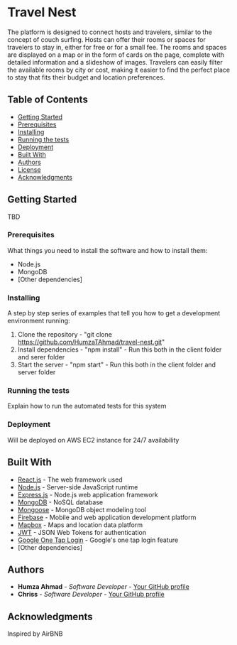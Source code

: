 # Travel Nest

The platform is designed to connect hosts and travelers, similar to the concept of couch surfing. Hosts can offer their rooms or spaces for travelers to stay in, either for free or for a small fee. The rooms and spaces are displayed on a map or in the form of cards on the page, complete with detailed information and a slideshow of images. Travelers can easily filter the available rooms by city or cost, making it easier to find the perfect place to stay that fits their budget and location preferences.

## Table of Contents
- [Getting Started](#getting-started)
- [Prerequisites](#prerequisites)
- [Installing](#installing)
- [Running the tests](#running-the-tests)
- [Deployment](#deployment)
- [Built With](#built-with)
- [Authors](#authors)
- [License](#license)
- [Acknowledgments](#acknowledgments)

## Getting Started

TBD

### Prerequisites

What things you need to install the software and how to install them:
- Node.js
- MongoDB
- [Other dependencies]

### Installing

A step by step series of examples that tell you how to get a development environment running:

1. Clone the repository - "git clone https://github.com/HumzaTAhmad/travel-nest.git"
2. Install dependencies - "npm install" - Run this both in the client folder and serer folder
3. Start the server - "npm start" - Run this both in the client folder and server folder

### Running the tests

Explain how to run the automated tests for this system

### Deployment

Will be deployed on AWS EC2 instance for 24/7 availability

## Built With

- [React.js](https://reactjs.org/) - The web framework used
- [Node.js](https://nodejs.org/) - Server-side JavaScript runtime
- [Express.js](https://expressjs.com/) - Node.js web application framework
- [MongoDB](https://www.mongodb.com/) - NoSQL database
- [Mongoose](https://mongoosejs.com/) - MongoDB object modeling tool
- [Firebase](https://firebase.google.com/) - Mobile and web application development platform
- [Mapbox](https://www.mapbox.com/) - Maps and location data platform
- [JWT](https://jwt.io/) - JSON Web Tokens for authentication
- [Google One Tap Login](https://developers.google.com/identity/one-tap/web) - Google's one tap login feature
- [Other dependencies]

## Authors

- **Humza Ahmad** - *Software Developer* - [Your GitHub profile](https://github.com/HumzaTAhmad)
- **Chriss** - *Software Developer* - [Your GitHub profile](https://github.com/ChrissOboa)


## Acknowledgments

Inspired by AirBNB



